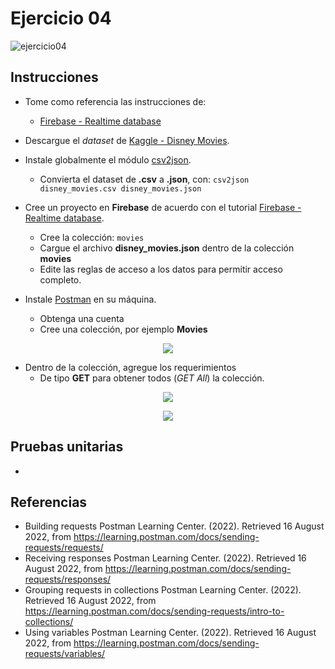 # Ejercicio 04

![ejercicio04](imagenes/ejercicio04.png)


## Instrucciones

* Tome como referencia las instrucciones de:

  + [Firebase - Realtime database](https://dawfiec.github.io/DAWM-2022/tutoriales/firebase_realtime_database.html)

* Descargue el _dataset_ de [Kaggle - Disney Movies](https://www.kaggle.com/datasets/prateekmaj21/disney-movies).
* Instale globalmente el módulo [csv2json](https://www.npmjs.com/package/csv2json).
  + Convierta el dataset de **.csv** a **.json**, con: `csv2json disney_movies.csv disney_movies.json`
* Cree un proyecto en **Firebase** de acuerdo con el tutorial [Firebase - Realtime database](https://dawfiec.github.io/DAWM-2022/tutoriales/firebase_realtime_database.html).
  + Cree la colección: `movies`
  + Cargue el archivo **disney_movies.json** dentro de la colección **movies**
  + Edite las reglas de acceso a los datos para permitir acceso completo.
* Instale [Postman](https://learning.postman.com/docs/getting-started/installation-and-updates/) en su máquina.
  + Obtenga una cuenta
  + Cree una colección, por ejemplo **Movies**
<p align="center">  
  <img src="imagenes/collection.png">
</p>

  + Dentro de la colección, agregue los requerimientos 
    - De tipo **GET** para obtener todos (_GET All_) la colección.

  <p align="center">  
    <img src="imagenes/request.png">
  </p>
    <p align="center">  
      <img src="imagenes/GET-all.png">
    </p>

    


## Pruebas unitarias

* 

## Referencias 

* Building requests Postman Learning Center. (2022). Retrieved 16 August 2022, from https://learning.postman.com/docs/sending-requests/requests/
* Receiving responses Postman Learning Center. (2022). Retrieved 16 August 2022, from https://learning.postman.com/docs/sending-requests/responses/
* Grouping requests in collections Postman Learning Center. (2022). Retrieved 16 August 2022, from https://learning.postman.com/docs/sending-requests/intro-to-collections/
* Using variables Postman Learning Center. (2022). Retrieved 16 August 2022, from https://learning.postman.com/docs/sending-requests/variables/
